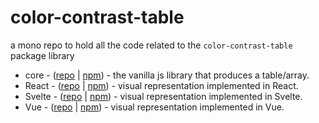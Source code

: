 # color-contrast-table

a mono repo to hold all the code related to the `color-contrast-table` package library

- core - ([repo](/core) | [npm](https://www.npmjs.com/package/color-contrast-table)) - the vanilla js library that produces a table/array.
- React - ([repo](/react) | [npm](https://www.npmjs.com/package/color-contrast-table-react)) - visual representation implemented in React.
- Svelte - ([repo](/svelte) | [npm](https://www.npmjs.com/package/color-contrast-table-svelte)) - visual representation implemented in Svelte.
- Vue - ([repo](/vue) | [npm](https://www.npmjs.com/package/color-contrast-table-vue)) - visual representation implemented in Vue.
